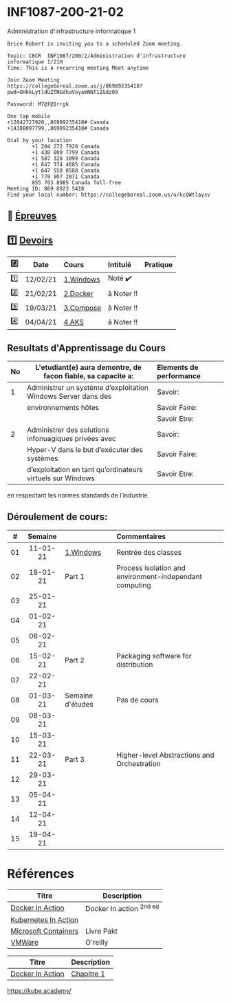# INF1087-200-21-02
Administration d'infrastructure informatique 1

```
Brice Robert is inviting you to a scheduled Zoom meeting.

Topic: CBCR  INF1087/200/2/Administration d'infrastructure informatique 1/21H
Time: This is a recurring meeting Meet anytime

Join Zoom Meeting
https://collegeboreal.zoom.us/j/86989235418?pwd=OHhkLytldUZTNGdhaVoyamNNT1ZGdz09

Password: M7@f@1rrgk

One tap mobile
+12042727920,,86989235418# Canada
+14388097799,,86989235418# Canada

Dial by your location
        +1 204 272 7920 Canada
        +1 438 809 7799 Canada
        +1 587 328 1099 Canada
        +1 647 374 4685 Canada
        +1 647 558 0588 Canada
        +1 778 907 2071 Canada
        855 703 8985 Canada Toll-free
Meeting ID: 869 8923 5418
Find your local number: https://collegeboreal.zoom.us/u/kcQWtlaysv
```


## :date: [Épreuves](.epreuves)

## :one: [Devoirs](Devoirs)

|:hash: | Date   | Cours                      | Intitulé                            |  Pratique                                                     |
|-------|--------|:---------------------------|:------------------------------------|:--------------------------------------------------------------|
|:one:  |12/02/21| [1.Windows](1.Windows)     | Noté :heavy_check_mark: |
|:two:  |21/02/21| [2.Docker](2.Docker)       | â Noter :bangbang: |
|:three:|19/03/21| [3.Compose](3.Compose)     | â Noter :bangbang: |
|:four: |04/04/21| [4.AKS](4.AKS)             | â Noter :bangbang: |


## Resultats d'Apprentissage du Cours

|No|L'etudiant(e) aura demontre, de facon fiable, sa capacite a:      |          Elements de performance                               | 
|--|------------------------------------------------------------------|:---------------------------------------------------------------| 
| 1| Administrer un système d’exploitation Windows Server dans des    | Savoir:                                                        | 
|  | environnements hôtes                                             | Savoir Faire:                                                  | 
|  |                                                                  | Savoir Etre:                                                   | 
| 2| Administrer des solutions infonuagiques privées avec             | Savoir:                                                        | 
|  | Hyper-V dans le but d’exécuter des systèmes                      | Savoir Faire:                                                  | 
|  | d’exploitation en tant qu’ordinateurs virtuels sur Windows       | Savoir Etre:                                                   | 





en respectant les normes standards de l’industrie.


## Déroulement de cours:

|# | Semaine|                                          |     Commentaires                                                   |
|--|:------:|:-----------------------------------------|:-------------------------------------------------------------------|
|01|11-01-21| [1.Windows](1.Windows)                   | Rentrée des classes                                                |
|02|18-01-21| Part 1                                   | Process isolation and environment-independant computing            |
|03|25-01-21|                                          |                                                                    |
|04|01-02-21|                                          |                                                                    |
|05|08-02-21|                                          |                                                                    |
|06|15-02-21| Part 2                                   | Packaging software for distribution                                |
|07|22-02-21|                                          |                                                                    |
|08|01-03-21| Semaine d'études                         | Pas de cours                                                       |
|09|08-03-21|                                          |                                                                    |
|10|15-03-21|                                          |                                                                    |
|11|22-03-21| Part 3                                   | Higher-level Abstractions and Orchestration                        |
|12|29-03-21|                                          |                                                                    |
|13|05-04-21|                                          |                                                                    |
|14|12-04-21|                                          |                                                                    |
|15|19-04-21|                                          |                                                                    |

# Références


| Titre                                                                                      | Description                        |
|--------------------------------------------------------------------------------------------|------------------------------------|
| [Docker In Action](https://www.manning.com/books/docker-in-action-second-edition)          | Docker In action  <sup>2nd ed</sup>|
| [Kubernetes In Action](https://www.manning.com/books/kubernetes-in-action-second-edition)  |                                    |
| [Microsoft Containers](https://azure.microsoft.com/en-us/product-categories/containers)    | Livre Pakt                         |
| [VMWare](https://k8s.vmware.com/kubernetes-up-and-running)                                 | O'reilly                           |


| Titre | Description |
|-------|-------------|
| [Docker In Action](https://www.manning.com/books/docker-in-action-second-edition) | [Chapitre 1](https://livebook.manning.com/book/kubernetes-in-action/chapter-1) |


https://kube.academy/
